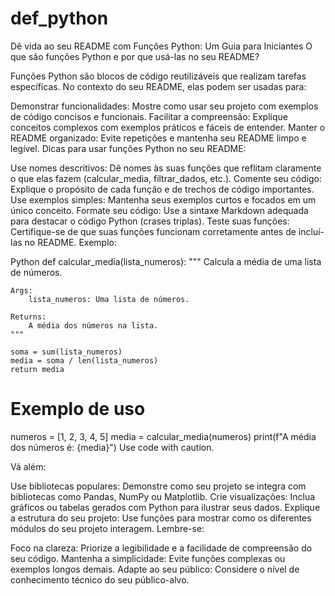 # def_python

Dê vida ao seu README com Funções Python: Um Guia para Iniciantes
O que são funções Python e por que usá-las no seu README?

Funções Python são blocos de código reutilizáveis que realizam tarefas específicas. No contexto do seu README, elas podem ser usadas para:

Demonstrar funcionalidades: Mostre como usar seu projeto com exemplos de código concisos e funcionais.
Facilitar a compreensão: Explique conceitos complexos com exemplos práticos e fáceis de entender.
Manter o README organizado: Evite repetições e mantenha seu README limpo e legível.
Dicas para usar funções Python no seu README:

Use nomes descritivos: Dê nomes às suas funções que reflitam claramente o que elas fazem (calcular_media, filtrar_dados, etc.).
Comente seu código: Explique o propósito de cada função e de trechos de código importantes.
Use exemplos simples: Mantenha seus exemplos curtos e focados em um único conceito.
Formate seu código: Use a sintaxe Markdown adequada para destacar o código Python (crases triplas).
Teste suas funções: Certifique-se de que suas funções funcionam corretamente antes de incluí-las no README.
Exemplo:

Python
def calcular_media(lista_numeros):
    """
    Calcula a média de uma lista de números.

    Args:
        lista_numeros: Uma lista de números.

    Returns:
        A média dos números na lista.
    """

    soma = sum(lista_numeros)
    media = soma / len(lista_numeros)
    return media

# Exemplo de uso
numeros = [1, 2, 3, 4, 5]
media = calcular_media(numeros)
print(f"A média dos números é: {media}")
Use code with caution.

Vá além:

Use bibliotecas populares: Demonstre como seu projeto se integra com bibliotecas como Pandas, NumPy ou Matplotlib.
Crie visualizações: Inclua gráficos ou tabelas gerados com Python para ilustrar seus dados.
Explique a estrutura do seu projeto: Use funções para mostrar como os diferentes módulos do seu projeto interagem.
Lembre-se:

Foco na clareza: Priorize a legibilidade e a facilidade de compreensão do seu código.
Mantenha a simplicidade: Evite funções complexas ou exemplos longos demais.
Adapte ao seu público: Considere o nível de conhecimento técnico do seu público-alvo.
